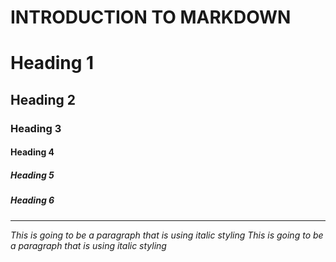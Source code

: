 # INTRODUCTION TO MARKDOWN

<!--HEADING-->
# Heading 1
## Heading 2
### Heading 3
#### Heading 4
##### Heading 5
##### Heading 6

---

<!-- Italics -->

_This is going to be a paragraph that is using italic styling_
*This is going to be a paragraph that is using italic styling*
